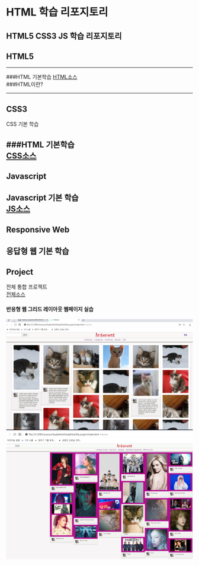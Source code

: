# HTML 학습 리포지토리

HTML5 CSS3 JS  학습 리포지토리
------

## HTML5
---------

###HTML 기본학습
[HTML소스](https://github.com/ochestra365/StudyHtml/commit/618af8c5506ef33f343b949f329e45090306bc5f)
<br>
###HTML이란?

-----------

## CSS3
CSS 기본 학습

###HTML 기본학습<br>
[CSS소스](https://github.com/ochestra365/Studyhtml/commit/0a3d0842d42ca89442575a8651926fc688ff9e08)
-----------

## Javascript
Javascript 기본 학습<br>
[JS소스](https://github.com/ochestra365/Studyhtml/tree/main/StudyHtml/03_JAVASCRIPT)
------------

## Responsive Web
응답형 웹 기본 학습
-----------

## Project
전체 통합 프로젝트<br>
[전체소스](https://github.com/ochestra365/Studyhtml/blob/main/StudyHtml/04_project/index.html)
#### 반응형 웹 그리드 레이아웃 웹페이지 실습
![결과1](https://raw.githubusercontent.com/ochestra365/Studyhtml/86ab556b7c90274502491d48bf4930c553842568/StudyHtml/04_project/ref_images/result_01.png "전체 레이아웃")<br>
![결과2](https://github.com/ochestra365/Studyhtml/blob/main/StudyHtml/04_project/ref_images/img_20210203_164040_001.png?raw=true)



